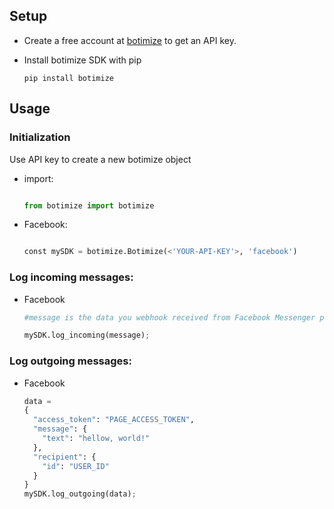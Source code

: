 ## Setup

* Create a free account at [botimize](http://botimize.io) to get an API key.

* Install botimize SDK with pip
 	```terminal
  	pip install botimize
  	```


## Usage

### Initialization

Use API key to create a new botimize object

- import:
	```python

  	from botimize import botimize

  	```

- Facebook:

  ```python

  const mySDK = botimize.Botimize(<'YOUR-API-KEY'>, 'facebook')

  ```

### Log incoming messages:

- Facebook
	
  ```python
  #message is the data you webhook received from Facebook Messenger platform

  mySDK.log_incoming(message);
  
  ```


### Log outgoing messages:

- Facebook

  ```python
  data = 
  {
    "access_token": "PAGE_ACCESS_TOKEN",
    "message": {
      "text": "hellow, world!"
    },
    "recipient": {
      "id": "USER_ID"
    }
  }
  mySDK.log_outgoing(data);

  ```
